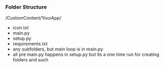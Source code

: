 


### Folder Structure
/CustomContent/YourApp/
- icon.txt
- main.py
- setup.py
- requirements.txt
- any subfolders, but main loop is in main.py
- all pre main.py happens in setup.py but its a one time run for creating folders and such